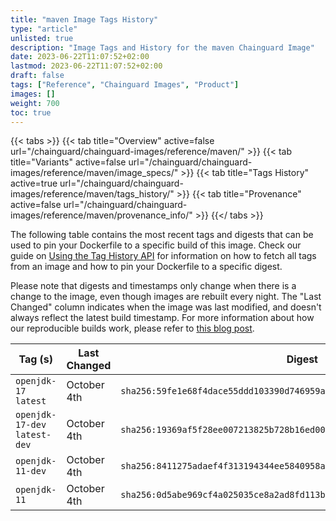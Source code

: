 ```yaml
---
title: "maven Image Tags History"
type: "article"
unlisted: true
description: "Image Tags and History for the maven Chainguard Image"
date: 2023-06-22T11:07:52+02:00
lastmod: 2023-06-22T11:07:52+02:00
draft: false
tags: ["Reference", "Chainguard Images", "Product"]
images: []
weight: 700
toc: true
---
```


{{< tabs >}}
{{< tab title="Overview" active=false url="/chainguard/chainguard-images/reference/maven/" >}}
{{< tab title="Variants" active=false url="/chainguard/chainguard-images/reference/maven/image_specs/" >}}
{{< tab title="Tags History" active=true url="/chainguard/chainguard-images/reference/maven/tags_history/" >}}
{{< tab title="Provenance" active=false url="/chainguard/chainguard-images/reference/maven/provenance_info/" >}}
{{</ tabs >}}

The following table contains the most recent tags and digests that can be used to pin your Dockerfile to a specific build of this image. Check our guide on [Using the Tag History API](/chainguard/chainguard-images/using-the-tag-history-api/) for information on how to fetch all tags from an image and how to pin your Dockerfile to a specific digest.

Please note that digests and timestamps only change when there is a change to the image, even though images are rebuilt every night. The "Last Changed" column indicates when the image was last modified, and doesn't always reflect the latest build timestamp. For more information about how our reproducible builds work, please refer to [this blog post](https://www.chainguard.dev/unchained/reproducing-chainguards-reproducible-image-builds).

| Tag (s)                        | Last Changed | Digest                                                                    |
|--------------------------------|--------------|---------------------------------------------------------------------------|
|  `openjdk-17` `latest`         | October 4th  | `sha256:59fe1e68f4dace55ddd103390d746959a93c0873b29664a578d896641c2a9b26` |
|  `openjdk-17-dev` `latest-dev` | October 4th  | `sha256:19369af5f28ee007213825b728b16ed00c1dd8662fde956bb9250ee334276cfd` |
|  `openjdk-11-dev`              | October 4th  | `sha256:8411275adaef4f313194344ee5840958a96970a01cd71cc675a69691bf6b17e0` |
|  `openjdk-11`                  | October 4th  | `sha256:0d5abe969cf4a025035ce8a2ad8fd113bdc57d0e5170236507a47874078590b9` |

